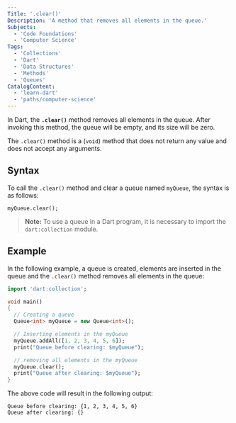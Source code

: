 ```yaml
---
Title: '.clear()'
Description: 'A method that removes all elements in the queue.'
Subjects:
  - 'Code Foundations'
  - 'Computer Science'
Tags:
  - 'Collections'
  - 'Dart'
  - 'Data Structures'
  - 'Methods'
  - 'Queues'
CatalogContent:
  - 'learn-dart'
  - 'paths/computer-science'
---
```


In Dart, the **`.clear()`** method removes all elements in the queue. After invoking this method, the queue will be empty, and its size will be zero.

The `.clear()` method is a (`void`) method that does not return any value and does not accept any arguments.

## Syntax

To call the `.clear()` method and clear a queue named `myQueue`, the syntax is as follows:

```pseudo
myQueue.clear();
```

> **Note:** To use a queue in a Dart program, it is necessary to import the `dart:collection` module.

## Example

In the following example, a queue is created, elements are inserted in the queue and the `.clear()` method removes all elements in the queue:

```dart
import 'dart:collection';

void main()
{
  // Creating a queue
  Queue<int> myQueue = new Queue<int>();

  // Inserting elements in the myQueue
  myQueue.addAll([1, 2, 3, 4, 5, 6]);
  print("Queue before clearing: $myQueue");

  // removing all elements in the myQueue
  myQueue.clear();
  print("Queue after clearing: $myQueue");
}
```

The above code will result in the following output:

```shell
Queue before clearing: {1, 2, 3, 4, 5, 6}
Queue after clearing: {}
```
